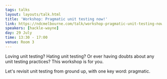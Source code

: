 ```yaml
---
tags: talks
layout: layouts/talk.html
title: 'Workshop: Pragmatic unit testing now!'
link: https://ndcmelbourne.com/talk/workshop-pragmatic-unit-testing-now/
speakers: [hackle-wayne]
day: 29 July
time: 13:30 - 17:00
venue: Room 3
---
```

Loving unit testing? Hating unit testing? Or ever having doubts about any unit testing practices? This workshop is for you.

Let's revisit unit testing from ground up, with one key word: pragmatic.